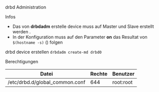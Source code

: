 drbd Administration


Infos 
* Das von **drbdadm** erstelle device muss auf Master und Slave erstellt werden .
* In der Konfiguration muss auf den Parameter **on** das Resultat von ```$(hostname -s)``` () folgen


drbd device erstellen
```drbdadm create-md drbd0 ```


Berechtigungen 

| Datei | Rechte | Benutzer |
| -------- | -------- | -------- |
|/etc/drbd.d/global_common.conf | 644 | root:root |